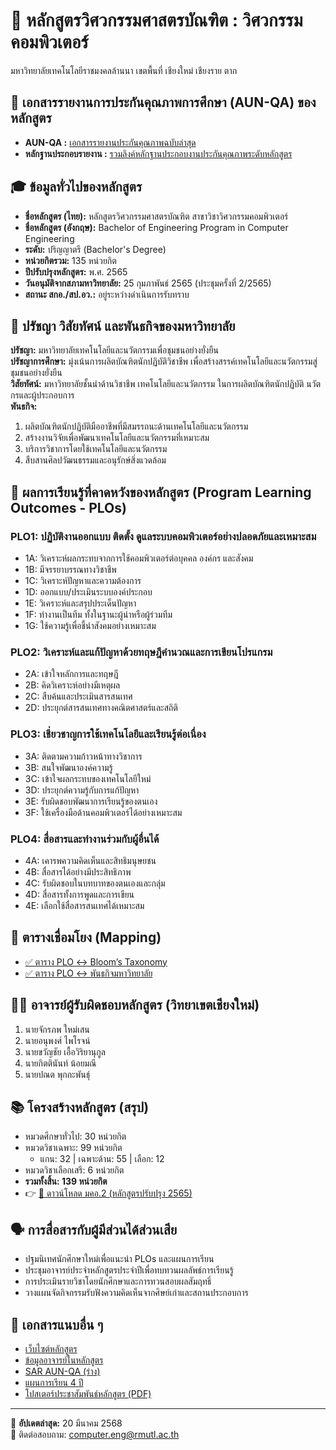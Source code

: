 # 🏫 หลักสูตรวิศวกรรมศาสตรบัณฑิต : วิศวกรรมคอมพิวเตอร์ 
มหาวิทยาลัยเทคโนโลยีราชมงคลล้านนา เขตพื้นที่ เชียงใหม่ เชียงราย ตาก

## 📑 เอกสารรายงานการประกันคุณภาพการศึกษา (AUN-QA) ของหลักสูตร
- **AUN-QA :** [เอกสารรายงานประกันคุณภาพฉบับล่าสุด](https://github.com/CPE-RMUTL/.github/blob/main/profile/documents/CPE-RMUTL-TC-AUN-QA.pdf)
- **หลักฐานประกอบรายงาน :** [รวมลิงค์หลักฐานประกอบงานประกันคุณภาพระดับหลักสูตร](https://github.com/CPE-RMUTL/.github/tree/main/profile/evidence)

## 🎓 ข้อมูลทั่วไปของหลักสูตร

- **ชื่อหลักสูตร (ไทย):** หลักสูตรวิศวกรรมศาสตรบัณฑิต สาขาวิชาวิศวกรรมคอมพิวเตอร์  
- **ชื่อหลักสูตร (อังกฤษ):** Bachelor of Engineering Program in Computer Engineering  
- **ระดับ:** ปริญญาตรี (Bachelor's Degree)  
- **หน่วยกิตรวม:** 135 หน่วยกิต  
- **ปีปรับปรุงหลักสูตร:** พ.ศ. 2565  
- **วันอนุมัติจากสภามหาวิทยาลัย:** 25 กุมภาพันธ์ 2565 (ประชุมครั้งที่ 2/2565)  
- **สถานะ สกอ./สป.อว.:** อยู่ระหว่างดำเนินการรับทราบ

## 🧭 ปรัชญา วิสัยทัศน์ และพันธกิจของมหาวิทยาลัย

**ปรัชญา:** มหาวิทยาลัยเทคโนโลยีและนวัตกรรมเพื่อชุมชนอย่างยั่งยืน  
**ปรัชญาการศึกษา:** มุ่งเน้นการผลิตบัณฑิตนักปฏิบัติวิชาชีพ เพื่อสร้างสรรค์เทคโนโลยีและนวัตกรรมสู่ชุมชนอย่างยั่งยืน  
**วิสัยทัศน์:** มหาวิทยาลัยชั้นนำด้านวิชาชีพ เทคโนโลยีและนวัตกรรม ในการผลิตบัณฑิตนักปฏิบัติ นวัตกรและผู้ประกอบการ  
**พันธกิจ:**  
1. ผลิตบัณฑิตนักปฏิบัติมืออาชีพที่มีสมรรถนะด้านเทคโนโลยีและนวัตกรรม  
2. สร้างงานวิจัยเพื่อพัฒนาเทคโนโลยีและนวัตกรรมที่เหมาะสม  
3. บริการวิชาการโดยใช้เทคโนโลยีและนวัตกรรม  
4. สืบสานศิลปวัฒนธรรมและอนุรักษ์สิ่งแวดล้อม

## 🎯 ผลการเรียนรู้ที่คาดหวังของหลักสูตร (Program Learning Outcomes - PLOs)

### **PLO1:** ปฏิบัติงานออกแบบ ติดตั้ง ดูแลระบบคอมพิวเตอร์อย่างปลอดภัยและเหมาะสม  
- 1A: วิเคราะห์ผลกระทบจากการใช้คอมพิวเตอร์ต่อบุคคล องค์กร และสังคม  
- 1B: มีจรรยาบรรณทางวิชาชีพ  
- 1C: วิเคราะห์ปัญหาและความต้องการ  
- 1D: ออกแบบ/ประเมินระบบองค์ประกอบ  
- 1E: วิเคราะห์และสรุปประเด็นปัญหา  
- 1F: ทำงานเป็นทีม ทั้งในฐานะผู้นำหรือผู้ร่วมทีม  
- 1G: ใช้ความรู้เพื่อชี้นำสังคมอย่างเหมาะสม

### **PLO2:** วิเคราะห์และแก้ปัญหาด้วยทฤษฎีคำนวณและการเขียนโปรแกรม  
- 2A: เข้าใจหลักการและทฤษฎี  
- 2B: คิดวิเคราะห์อย่างมีเหตุผล  
- 2C: สืบค้นและประเมินสารสนเทศ  
- 2D: ประยุกต์สารสนเทศทางคณิตศาสตร์และสถิติ

### **PLO3:** เชี่ยวชาญการใช้เทคโนโลยีและเรียนรู้ต่อเนื่อง  
- 3A: ติดตามความก้าวหน้าทางวิชาการ  
- 3B: สนใจพัฒนาองค์ความรู้  
- 3C: เข้าใจผลกระทบของเทคโนโลยีใหม่  
- 3D: ประยุกต์ความรู้กับการแก้ปัญหา  
- 3E: รับผิดชอบพัฒนาการเรียนรู้ของตนเอง  
- 3F: ใช้เครื่องมือด้านคอมพิวเตอร์ได้อย่างเหมาะสม

### **PLO4:** สื่อสารและทำงานร่วมกับผู้อื่นได้  
- 4A: เคารพความคิดเห็นและสิทธิมนุษยชน  
- 4B: สื่อสารได้อย่างมีประสิทธิภาพ  
- 4C: รับผิดชอบในบทบาทของตนเองและกลุ่ม  
- 4D: สื่อสารทั้งการพูดและการเขียน  
- 4E: เลือกใช้สื่อสารสนเทศได้เหมาะสม

## 📌 ตารางเชื่อมโยง (Mapping)

- [✅ ตาราง PLO ↔ Bloom’s Taxonomy](./evidence/plobloom.pdf)  
- [✅ ตาราง PLO ↔ พันธกิจมหาวิทยาลัย](./evidence/plomission.pdf)

## 👩‍🏫 อาจารย์ผู้รับผิดชอบหลักสูตร (วิทยาเขตเชียงใหม่)

1. นายจักรภพ ใหม่เสน  
2. นายอนุพงศ์ ไพโรจน์  
3. นายขวัญชัย เอื้อวิริยานุกูล  
4. นายกิตตินันท์ น้อยมณี
5. นายปณต พุกกะพันธุ์

## 📚 โครงสร้างหลักสูตร (สรุป)

- หมวดศึกษาทั่วไป: 30 หน่วยกิต  
- หมวดวิชาเฉพาะ: 99 หน่วยกิต  
  - แกน: 32 | เฉพาะด้าน: 55 | เลือก: 12  
- หมวดวิชาเลือกเสรี: 6 หน่วยกิต  
- **รวมทั้งสิ้น: 139 หน่วยกิต**  
- 👉 [📄 ดาวน์โหลด มคอ.2 (หลักสูตรปรับปรุง 2565)](./documents/TQF2-2565.pdf)

## 🗣️ การสื่อสารกับผู้มีส่วนได้ส่วนเสีย

- ปฐมนิเทศนักศึกษาใหม่เพื่อแนะนำ PLOs และแผนการเรียน  
- ประชุมอาจารย์ประจำหลักสูตรประจำปีเพื่อทบทวนผลลัพธ์การเรียนรู้  
- การประเมินรายวิชาโดยนักศึกษาและการทวนสอบผลสัมฤทธิ์  
- วางแผนจัดกิจกรรมรับฟังความคิดเห็นจากศิษย์เก่าและสถานประกอบการ  

## 📂 เอกสารแนบอื่น ๆ
- [เว็บไซต์หลักสูตร](https://cpe.rmutl.ac.th/)
- [ข้อมูลอาจารย์ในหลักสูตร](https://cpe.rmutl.ac.th/teacher_profile/)
- [SAR AUN-QA (ร่าง)](./documents/SAR-Draft2568.pdf)  
- [แผนการเรียน 4 ปี](./documents/CurriculumPlan.pdf)  
- [โปสเตอร์ประชาสัมพันธ์หลักสูตร (PDF)](./media/poster-plos.pdf)

---

📌 **อัปเดตล่าสุด:** 20 มีนาคม 2568  
📩 ติดต่อสอบถาม: computer.eng@rmutl.ac.th  
